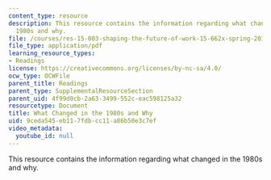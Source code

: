 ```yaml
---
content_type: resource
description: This resource contains the information regarding what changed in the
  1980s and why.
file: /courses/res-15-003-shaping-the-future-of-work-15-662x-spring-2016/9ceda545eb117fdbcc11a86b50e3c7ef_MITRES_15_003S16_1980s.pdf
file_type: application/pdf
learning_resource_types:
- Readings
license: https://creativecommons.org/licenses/by-nc-sa/4.0/
ocw_type: OCWFile
parent_title: Readings
parent_type: SupplementalResourceSection
parent_uid: 4f99d0cb-2a63-3499-552c-eac598125a32
resourcetype: Document
title: What Changed in the 1980s and Why
uid: 9ceda545-eb11-7fdb-cc11-a86b50e3c7ef
video_metadata:
  youtube_id: null
---
```

This resource contains the information regarding what changed in the 1980s and why.